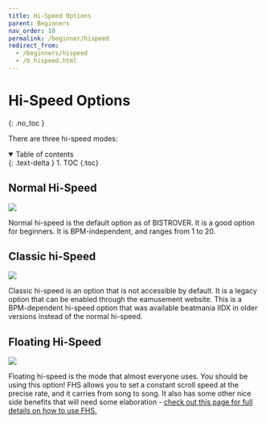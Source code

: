 ```yaml
---
title: Hi-Speed Options
parent: Beginners
nav_order: 10
permalink: /beginner/hispeed
redirect_from:
  - /beginners/hispeed
  - /b_hispeed.html
---
```


# Hi-Speed Options
{: .no_toc }

There are three hi-speed modes:

<details open markdown="block">
  <summary>
    Table of contents
  </summary>
  {: .text-delta }
1. TOC
{:toc}
</details>

## Normal Hi-Speed 

![](/assets/img/fhs/normal.jpg)

Normal hi-speed is the default option as of BISTROVER. It is a good option for beginners. It is BPM-independent, and ranges from 1 to 20.

## Classic hi-Speed

![](/assets/img/fhs/classic.png)

Classic hi-speed is an option that is not accessible by default. It is a legacy option that can be enabled through the eamusement website. This is a BPM-dependent hi-speed option that was available beatmania IIDX in older versions instead of the normal hi-speed.

## Floating Hi-Speed

![](/assets/img/fhs/floating.jpg)

Floating hi-speed is the mode that almost everyone uses. You should be using this option! FHS allows you to set a constant scroll speed at the precise rate, and it carries from song to song. It also has some other nice side benefits that will need some elaboration - [check out this page for full details on how to use FHS.](/beginner/floating)
